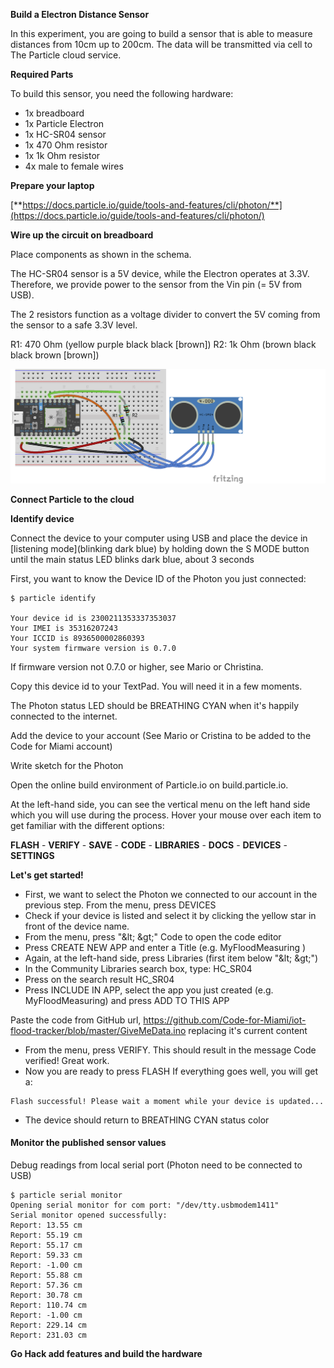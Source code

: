 **Build a Electron Distance Sensor**

In this experiment, you are going to build a sensor that is able to measure distances from 10cm up to 200cm. The data will be transmitted via cell to The Particle cloud service.

**Required Parts**

To build this sensor, you need the following hardware:

- 1x breadboard
- 1x Particle Electron
- 1x HC-SR04 sensor
- 1x 470 Ohm resistor
- 1x 1k Ohm resistor
- 4x male to female wires

**Prepare your laptop**

[**https://docs.particle.io/guide/tools-and-features/cli/photon/**](https://docs.particle.io/guide/tools-and-features/cli/photon/)

**Wire up the circuit on breadboard**

Place components as shown in the schema.

The HC-SR04 sensor is a 5V device, while the Electron operates at 3.3V. Therefore, we provide power to the sensor from the Vin pin (= 5V from USB).

The 2 resistors function as a voltage divider to convert the 5V coming from the sensor to a safe 3.3V level.

R1: 470 Ohm (yellow purple black black [brown])
R2: 1k Ohm (brown black black brown [brown])


![alt text](https://github.com/Code-for-Miami/iot-flood-tracker/blob/master/Wiring.png)


**Connect Particle to the cloud**

**Identify device**

Connect the device to your computer using USB and place the device in [listening mode](blinking dark blue) by holding down the S MODE button until the main status LED blinks dark blue, about 3 seconds

First, you want to know the Device ID of the Photon you just connected:
```
$ particle identify

Your device id is 2300211353337353037
Your IMEI is 35316207243
Your ICCID is 8936500002860393
Your system firmware version is 0.7.0
```
If firmware version not 0.7.0 or higher, see Mario or Christina.

Copy this device id to your TextPad. You will need it in a few moments.

The Photon status LED should be BREATHING CYAN when it&#39;s happily connected to the internet.

Add the device to your account (See Mario or Cristina to be added to the Code for Miami account)

Write sketch for the Photon

Open the online build environment of Particle.io on build.particle.io.

At the left-hand side, you can see the vertical menu on the left hand side which you will use during the process. Hover your mouse over each item to get familiar with the different options:



**FLASH** - **VERIFY**  - **SAVE** - **CODE** - **LIBRARIES**  - **DOCS**  - **DEVICES** - **SETTINGS**

**Let&#39;s get started!**

- First, we want to select the Photon we connected to our account in the previous step. From the menu, press DEVICES
- Check if your device is listed and select it by clicking the yellow star in front of the device name.
- From the menu, press &quot;\&lt; \&gt;&quot; Code to open the code editor
- Press CREATE NEW APP and enter a Title (e.g. MyFloodMeasuring  )
- Again, at the left-hand side, press Libraries (first item below &quot;\&lt; \&gt;&quot;)
- In the Community Libraries search box, type: HC\_SR04
- Press on the search result HC\_SR04
- Press INCLUDE IN APP, select the app you just created (e.g. MyFloodMeasuring) and press ADD TO THIS APP



Paste the code from GitHub url, https://github.com/Code-for-Miami/iot-flood-tracker/blob/master/GiveMeData.ino replacing it&#39;s current content

- From the menu, press VERIFY.
This should result in the message Code verified! Great work.
- Now you are ready to press FLASH
If everything goes well, you will get a:

```
Flash successful! Please wait a moment while your device is updated...
```

- The device should return to BREATHING CYAN status color

#### **Monitor the published sensor values**

Debug readings from local serial port (Photon need to be connected to USB)
```
$ particle serial monitor
Opening serial monitor for com port: "/dev/tty.usbmodem1411"
Serial monitor opened successfully:
Report: 13.55 cm
Report: 55.19 cm
Report: 55.17 cm
Report: 59.33 cm
Report: -1.00 cm
Report: 55.88 cm
Report: 57.36 cm
Report: 30.78 cm
Report: 110.74 cm
Report: -1.00 cm
Report: 229.14 cm
Report: 231.03 cm
```


**Go Hack add features and build the hardware**
